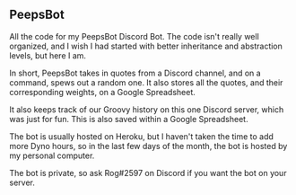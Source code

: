 ## PeepsBot

All the code for my PeepsBot Discord Bot. The code isn't really well organized, and I wish I had started with better inheritance and abstraction levels, but here I am. 

In short, PeepsBot takes in quotes from a Discord channel, and on a command, spews out a random one. It also stores all the quotes, and their corresponding weights, on a Google Spreadsheet.

It also keeps track of our Groovy history on this one Discord server, which was just for fun. This is also saved within a Google Spreadsheet.

The bot is usually hosted on Heroku, but I haven't taken the time to add more Dyno hours, so in the last few days of the month, the bot is hosted by my personal computer.

The bot is private, so ask Rog#2597 on Discord if you want the bot on your server.
